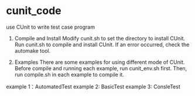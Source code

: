 # cunit_code
use CUnit to write test case program

1. Compile and Install
  Modify cunit.sh to set the directory to install CUnit.
  Run cunit.sh to compile and install CUnit. If an error occurred, check the automake tool.

2. Examples
  There are some examples for using different mode of CUnit.
  Before compile and running each example, run cunit_env.sh first. Then, run compile.sh in each example to compile it.
  
  example 1：AutomatedTest
  example 2: BasicTest
  example 3: ConsleTest
  

